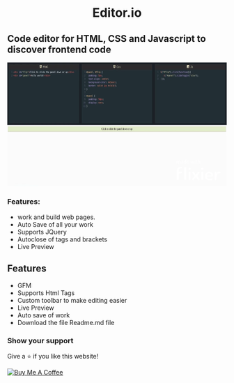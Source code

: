 <div align="center">

# Editor.io

</div>

## Code editor for HTML, CSS and Javascript to discover frontend code

<div align="center">
  <img alt="Demo" src="./src/Assets/test.gif"/>
</div>

### Features:

- work and build web pages.
- Auto Save of all your work
- Supports JQuery
- Autoclose of tags and brackets
- Live Preview

## Features

- GFM
- Supports Html Tags
- Custom toolbar to make editing easier
- Live Preview
- Auto save of work
- Download the file Readme.md file

### Show your support

Give a ⭐ if you like this website!

<a href="https://bmc.link/admongd99" target="_blank"><img src="https://cdn.buymeacoffee.com/buttons/v2/default-violet.png" alt="Buy Me A Coffee" height= "60px" width= "217px" ></a>
